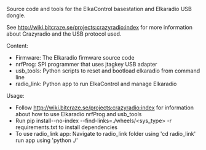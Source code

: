 Source code and tools for the ElkaControl basestation and Elkaradio USB dongle.

See http://wiki.bitcraze.se/projects:crazyradio:index for more information about
Crazyradio and the USB protocol used.

Content:
- Firmware: The Elkaradio firmware source code
- nrfProg:  SPI programmer that uses jtagkey USB adapter
- usb_tools: Python scripts to reset and bootload elkaradio from command line
- radio_link: Python app to run ElkaControl and manage Elkaradio 

Usage:
- Follow http://wiki.bitcraze.se/projects:crazyradio:index for information about
  how to use Elkaradio nrfProg and usb_tools
- Run pip install--no-index --find-links=./wheels/<sys_type> -r requirements.txt to install dependencies
- To use radio_link app:
    Navigate to radio_link folder using 'cd radio_link'
    run app using 'python ./'
